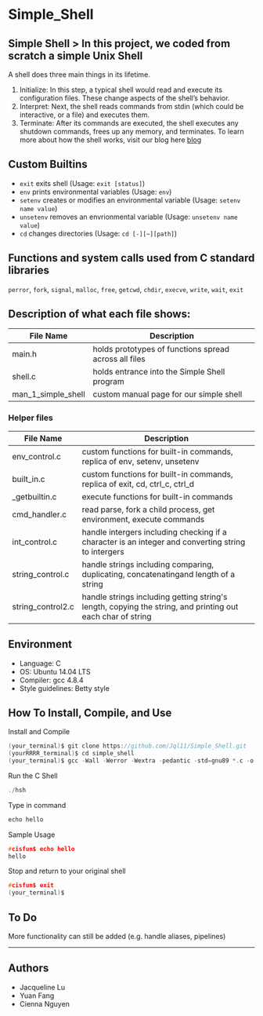 # Simple_Shell

## Simple Shell > In this project, we coded from scratch a simple Unix Shell
A shell does three main things in its lifetime.
1. Initialize: In this step, a typical shell would read and execute its configuration files. These change aspects of the shell’s behavior.
2. Interpret: Next, the shell reads commands from stdin (which could be interactive, or a file) and executes them.
3. Terminate: After its commands are executed, the shell executes any shutdown commands, frees up any memory, and terminates.
To learn more about how the shell works, visit our blog here [blog]()
## Custom Builtins
* `exit` exits shell (Usage: `exit [status]`)
* `env` prints environmental variables (Usage: `env`)
* `setenv` creates or modifies an environmental variable (Usage: `setenv name value`)
* `unsetenv` removes an envrionmental variable (Usage: `unsetenv name value`)
* `cd` changes directories (Usage: `cd [-][~][path]`)

## Functions and system calls used from C standard libraries
`perror`, `fork`, `signal`, `malloc`, `free`, `getcwd`, `chdir`, `execve`, `write`, `wait`, `exit`

## Description of what each file shows:
| File Name | Description |
|-----------|-------------|
| main.h | holds prototypes of functions spread across all files |
| shell.c | holds entrance into the Simple Shell program |
| man_1_simple_shell | custom manual page for our simple shell |

### Helper files
| File Name | Description |
|-----------|-------------|
| env_control.c | custom functions for built-in commands, replica of env, setenv, unsetenv |
| built_in.c | custom functions for built-in commands, replica of exit, cd, ctrl_c, ctrl_d |
| _getbuiltin.c | execute functions for built-in commands |
| cmd_handler.c | read parse, fork a child process, get environment, execute commands |
| int_control.c | handle intergers including checking if a character is an integer and converting string to intergers |
| string_control.c | handle strings including comparing, duplicating, concatenatingand length of a string |
| string_control2.c | handle strings including getting string's length, copying the string, and printing out  each char of string |
## Environment
* Language: C
* OS: Ubuntu 14.04 LTS
* Compiler: gcc 4.8.4
* Style guidelines: Betty style

## How To Install, Compile, and Use

Install and Compile
``` C
(your_terminal)$ git clone https://github.com/Jql11/Simple_Shell.git
(yourRRRR_terminal)$ cd simple_shell
(your_terminal)$ gcc -Wall -Werror -Wextra -pedantic -std=gnu89 *.c -o hsh
```
Run the C Shell
```C
./hsh
```

Type in command
```C
echo hello
```

Sample Usage
```C
#cisfun$ echo hello
hello
```
Stop and return to your original shell
```C
#cisfun$ exit
(your_terminal)$
```
## To Do
More functionality can still be added (e.g. handle aliases, pipelines)
***
## Authors

* Jacqueline Lu 
* Yuan Fang 
* Cienna Nguyen

